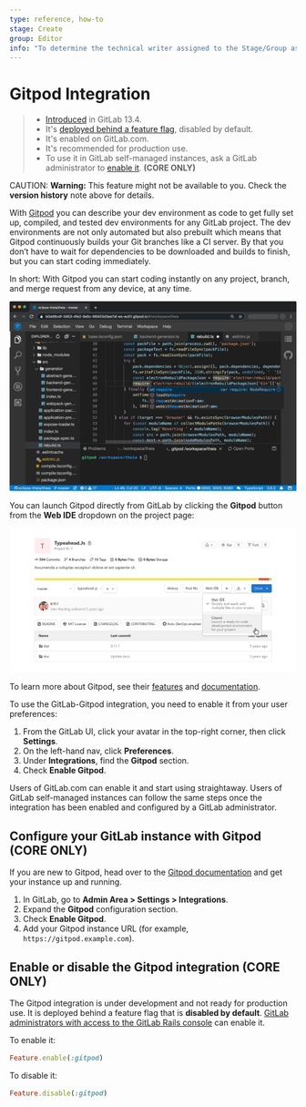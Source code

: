 ```yaml
---
type: reference, how-to
stage: Create
group: Editor
info: "To determine the technical writer assigned to the Stage/Group associated with this page, see https://about.gitlab.com/handbook/engineering/ux/technical-writing/#designated-technical-writers"
---
```


# Gitpod Integration

> - [Introduced](https://gitlab.com/gitlab-org/gitlab/-/issues/228893) in GitLab 13.4.
> - It's [deployed behind a feature flag](#enable-or-disable-the-gitpod-integration), disabled by default.
> - It's enabled on GitLab.com.
> - It's recommended for production use.
> - To use it in GitLab self-managed instances, ask a GitLab administrator to [enable it](#configure-your-gitlab-instance-with-gitpod). **(CORE ONLY)**

CAUTION: **Warning:**
This feature might not be available to you. Check the **version history** note above for details.

With [Gitpod](https://gitpod.io/) you can describe your dev environment as code to get fully set
up, compiled, and tested dev environments for any GitLab project. The dev environments are not only
automated but also prebuilt which means that Gitpod continuously builds your Git branches like a CI
server. By that you don’t have to wait for dependencies to be downloaded and builds to finish, but
you can start coding immediately.

In short: With Gitpod you can start coding instantly on any project, branch, and merge request from
any device, at any time.

![Gitpod interface](img/gitpod_web_interface_v13_4.png)

You can launch Gitpod directly from GitLab by clicking the **Gitpod** button from the **Web IDE**
dropdown on the project page:

![Gitpod Button on Project Page](img/gitpod_button_project_page_v13_4.png)

To learn more about Gitpod, see their [features](https://www.gitpod.io/features/) and
[documentation](https://www.gitpod.io/docs/).

To use the GitLab-Gitpod integration, you need to enable it from your user preferences:

1. From the GitLab UI, click your avatar in the top-right corner, then click **Settings**.
1. On the left-hand nav, click **Preferences**.
1. Under **Integrations**, find the **Gitpod** section.
1. Check **Enable Gitpod**.

Users of GitLab.com can enable it and start using straightaway. Users of GitLab self-managed instances
can follow the same steps once the integration has been enabled and configured by a GitLab administrator.

## Configure your GitLab instance with Gitpod **(CORE ONLY)**

If you are new to Gitpod, head over to the [Gitpod documentation](https://www.gitpod.io/docs/self-hosted/latest/self-hosted/)
and get your instance up and running.

1. In GitLab, go to **Admin Area > Settings > Integrations**.
1. Expand the **Gitpod** configuration section.
1. Check **Enable Gitpod**.
1. Add your Gitpod instance URL (for example, `https://gitpod.example.com`).

## Enable or disable the Gitpod integration **(CORE ONLY)**

The Gitpod integration is under development and not ready for production use. It is deployed behind a
feature flag that is **disabled by default**.
[GitLab administrators with access to the GitLab Rails console](../administration/feature_flags.md)
can enable it.

To enable it:

```ruby
Feature.enable(:gitpod)
```

To disable it:

```ruby
Feature.disable(:gitpod)
```
